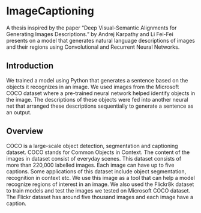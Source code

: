 # ImageCaptioning 

A thesis inspired by the paper “Deep Visual-Semantic Alignments for Generating Images Descriptions.” by Andrej Karpathy and Li Fei-Fei presents on a model that generates natural language descriptions of images and their regions using Convolutional and Recurrent Neural Networks.

## Introduction

We trained a model using Python that generates a sentence based on the objects it recognizes in an image. We used images from the Microsoft COCO dataset where a pre-trained neural network helped identify objects in the image. The descriptions of these objects were fed into another neural net that arranged these descriptions sequentially to generate a sentence as an output. 

## Overview 

COCO is a large-scale object detection, segmentation and captioning dataset.  COCO stands for Common Objects in Context. The content of the images in dataset consist of everyday scenes. This dataset consists of more than 220,000 labelled images. Each image can have up to five captions. Some applications of this dataset include object segmentation, recognition in context etc. We use this image as a tool that can help a model recognize regions of interest in an image. We also used the Flickr8k dataset to train models and test the images we tested on Microsoft COCO dataset. The Flickr dataset has around five thousand images and each image have a caption.  
